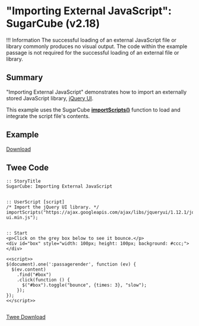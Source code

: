# "Importing External JavaScript": SugarCube (v2.18)

!!! Information
    The successful loading of an external JavaScript file or library commonly produces no visual output. The code within the example passage is not required for the successful loading of an external file or library.

## Summary

"Importing External JavaScript" demonstrates how to import an externally stored JavaScript library, [jQuery UI](https://jqueryui.com/).

This example uses the SugarCube **[importScripts()](http://www.motoslave.net/sugarcube/2/docs/functions.html#importscripts)** function to load and integrate the script file's contents.

## Example

[Download](sugarcube_importexternaljs_example.html)

## Twee Code

```twee
:: StoryTitle
SugarCube: Importing External JavaScript


:: UserScript [script]
/* Import the jQuery UI library. */
importScripts("https://ajax.googleapis.com/ajax/libs/jqueryui/1.12.1/jquery-ui.min.js");


:: Start
<p>Click on the grey box below to see it bounce.</p>
<div id="box" style="width: 100px; height: 100px; background: #ccc;"></div>

<<script>>
$(document).one(':passagerender', function (ev) {
  $(ev.content)
    .find("#box")
    .click(function () {
      $("#box").toggle("bounce", {times: 3}, "slow");
    });
});
<</script>>


```

[Twee Download](sugarcube_importexternaljs_twee.txt)
